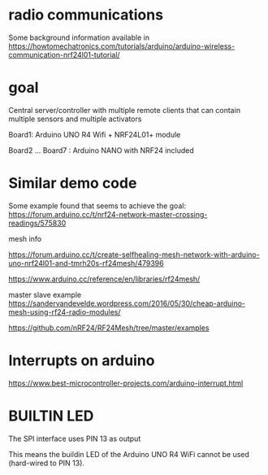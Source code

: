 # radio communications
Some background information available in 
https://howtomechatronics.com/tutorials/arduino/arduino-wireless-communication-nrf24l01-tutorial/

 
# goal

Central server/controller with multiple remote clients that can contain multiple sensors and multiple activators

Board1: Arduino UNO R4 Wifi + NRF24L01+ module

Board2 ... Board7 : Arduino NANO with NRF24 included



# Similar demo code 
Some example found that seems to achieve the goal:
https://forum.arduino.cc/t/nrf24-network-master-crossing-readings/575830 


mesh info

https://forum.arduino.cc/t/create-selfhealing-mesh-network-with-arduino-uno-nrf24l01-and-tmrh20s-rf24mesh/479396

https://www.arduino.cc/reference/en/libraries/rf24mesh/

master slave example
https://sandervandevelde.wordpress.com/2016/05/30/cheap-arduino-mesh-using-rf24-radio-modules/


https://github.com/nRF24/RF24Mesh/tree/master/examples


#  Interrupts on arduino
https://www.best-microcontroller-projects.com/arduino-interrupt.html


# BUILTIN LED 
The SPI interface uses PIN 13 as output

This means the buildin LED of the Arduino UNO R4 WiFi cannot be used (hard-wired to PIN 13).